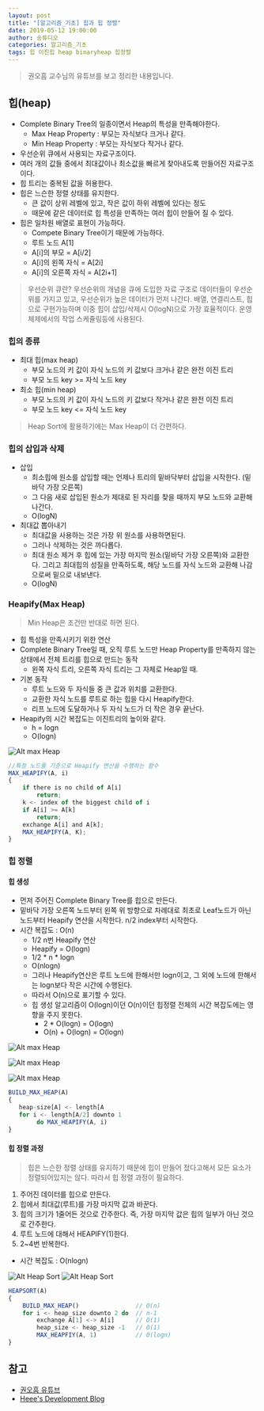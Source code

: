 ```yaml
---
layout: post
title: "[알고리즘_기초] 힙과 힙 정렬"
date: 2019-05-12 19:00:00
author: 송튜디오
categories: 알고리즘_기초
tags: 힙 이진힙 heap binaryheap 힙정렬
---
```


> 권오흠 교수님의 유튜브를 보고 정리한 내용입니다.

## 힙(heap)

- Complete Binary Tree의 일종이면서 Heap의 특성을 만족해야한다.
  - Max Heap Property : 부모는 자식보다 크거나 같다.
  - Min Heap Property : 부모는 자식보다 작거나 같다.
- 우선순위 큐에서 사용되는 자료구조이다.
- 여러 개의 값들 중에서 최대값이나 최소값을 빠르게 찾아내도록 만들어진 자료구조이다.
- 힙 트리는 중복된 값을 허용한다.
- 힙은 느슨한 정렬 상태를 유지한다.
  - 큰 값이 상위 레벨에 있고, 작은 값이 하위 레벨에 있다는 정도
  - 때문에 같은 데이터로 힙 특성을 만족하는 여러 힙이 만들어 질 수 있다.
- 힙은 일차원 배열로 표현이 가능하다.
  - Compete Binary Tree이기 때문에 가능하다.
  - 루트 노드 A[1]
  - A[i]의 부모 = A[i/2]
  - A[i]의 왼쪽 자식 = A[2i]
  - A[i]의 오른쪽 자식 = A[2i+1]

> 우선순위 큐란?
> 우선순위의 개념을 큐에 도입한 자료 구조로 데이터들이 우선순위를 가지고 있고, 우선순위가 높은 데이터가 먼저 나간다.
> 배열, 연결리스트, 힙으로 구현가능하며 이중 힙이 삽입/삭제시 O(logN)으로 가장 효율적이다.
> 운영 체제에서의 작업 스케쥴링등에 사용된다.

### 힙의 종류

- 최대 힙(max heap)
  - 부모 노드의 키 값이 자식 노드의 키 값보다 크거나 같은 완전 이진 트리
  - 부모 노드 key >= 자식 노드 key
- 최소 힙(min heap)
  - 부모 노드의 키 값이 자식 노드의 키 값보다 작거나 같은 완전 이진 트리
  - 부모 노드 key <= 자식 노드 key

> Heap Sort에 활용하기에는 Max Heap이 더 간편하다.

### 힙의 삽입과 삭제

- 삽입
  - 최소힙에 원소를 삽입할 때는 언제나 트리의 밑바닥부터 삽입을 시작한다. (밑바닥 가장 오른쪽)
  - 그 다음 새로 삽입된 원소가 제대로 된 자리를 찾을 때까지 부모 노드와 교환해 나간다.
  - O(logN)
- 최대값 뽑아내기
  - 최대값을 사용하는 것은 가장 위 원소를 사용하면된다.
  - 그러나 삭제하는 것은 까다롭다.
  - 최대 원소 제거 후 힙에 있는 가장 마지막 원소(밑바닥 가장 오른쪽)와 교환한다. 그리고 최대힙의 성질을 만족하도록, 해당 노드를 자식 노드와 교환해 나감으로써 밑으로 내보낸다.
  - O(logN)

### Heapify(Max Heap)

> Min Heap은 조건만 반대로 하면 된다.

- 힙 특성을 만족시키기 위한 연산
- Complete Binary Tree일 때, 오직 루트 노드만 Heap Property를 만족하지 않는 상태에서 전체 트리를 힙으로 만드는 동작
  - 왼쪽 자식 트리, 오른쪽 자식 트리는 그 자체로 Heap일 때.
- 기본 동작
  - 루트 노드와 두 자식들 중 큰 값과 위치를 교환한다.
  - 교환한 자식 노드를 루트로 하는 힙을 다시 Heapify한다.
  - 리프 노드에 도달하거나 두 자식 노드가 더 작은 경우 끝난다.
- Heapify의 시간 복잡도는 이진트리의 높이와 같다.
  - h = logn
  - O(logn)

![Alt max Heap](/assets/img/2019-05-12-binaryheap/heapify.png)

```js
//특정 노드를 기준으로 Heapify 연산을 수행하는 함수
MAX_HEAPIFY(A, i)
{
    if there is no child of A[i]
        return;
    k <- index of the biggest child of i
    if A[i] >= A[k]
        return;
    exchange A[i] and A[k];
    MAX_HEAPIFY(A, K);
}
```

### 힙 정렬

#### 힙 생성

- 먼저 주어진 Complete Binary Tree를 힙으로 만든다.
- 밑바닥 가장 오른쪽 노드부터 왼쪽 위 방향으로 차례대로 최초로 Leaf노드가 아닌 노드부터 Heapify 연산을 시작한다. n/2 index부터 시작한다.
- 시간 복잡도 : O(n)
  - 1/2 n번 Heapify 연산
  - Heapify = O(logn)
  - 1/2 \* n \* logn
  - O(nlogn)
  - 그러나 Heapify연산은 루트 노드에 한해서만 logn이고, 그 외에 노드에 한해서는 logn보다 작은 시간에 수행된다.
  - 따라서 O(n)으로 표기할 수 있다.
  - 힙 생성 알고리즘이 O(logn)이던 O(n)이던 힙정렬 전체의 시간 복잡도에는 영향을 주지 못한다.
    - 2 \* O(logn) = O(logn)
    - O(n) + O(logn) = O(logn)

![Alt max Heap](/assets/img/2019-05-12-binaryheap/makeheap.png)

![Alt max Heap](/assets/img/2019-05-12-binaryheap/makeheap2.png)

![Alt max Heap](/assets/img/2019-05-12-binaryheap/makeheap3.png)

```js
BUILD_MAX_HEAP(A)
{
   heap-size[A] <- length[A
   for i <- length[A/2] downto 1
        do MAX_HEAPIFY(A, i)
}
```

#### 힙 정렬 과정

> 힙은 느슨한 정렬 상태를 유지하기 때문에 힙이 만들어 젔다고해서 모든 요소가 정렬되어있지는 않다. 따라서 힙 정렬 과정이 필요하다.

1. 주어진 데이터를 힙으로 만든다.
2. 힙에서 최대값(루트)를 가장 마지막 값과 바꾼다.
3. 힙의 크기가 1줄어든 것으로 간주한다. 즉, 가장 마지막 값은 힙의 일부가 아닌 것으로 간주한다.
4. 루트 노드에 대해서 HEAPIFY(1)한다.
5. 2~4번 반복한다.

- 시간 복잡도 : O(nlogn)

![Alt Heap Sort](/assets/img/2019-05-12-binaryheap/heapsort.png)
![Alt Heap Sort](/assets/img/2019-05-12-binaryheap/heapsort2.png)

```js
HEAPSORT(A)
{
    BUILD_MAX_HEAP()                // O(n)
    for i <- heap_size downto 2 do  // n-1
        exchange A[1] <-> A[i]      // O(1)
        heap_size <- heap_size -1   // O(1)
        MAX_HEAPFIY(A, 1)           // O(logn)
}
```

## 참고

- [권오흠 유튜브](https://www.youtube.com/watch?v=ihyg2OR8IR0&list=PL52K_8WQO5oUuH06MLOrah4h05TZ4n38l&index=13&t=0s)
- [Heee's Development Blog](https://gmlwjd9405.github.io/)
